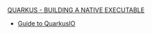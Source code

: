 [QUARKUS - BUILDING A NATIVE EXECUTABLE](https://quarkus.io/guides/building-native-image)

- [Guide to QuarkusIO](https://www.baeldung.com/quarkus-io)

